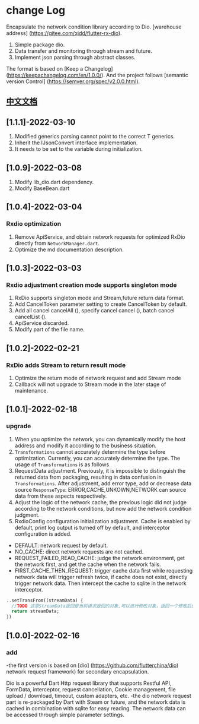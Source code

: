 # change Log

Encapsulate the network condition library according to Dio. [warehouse address] (<https://gitee.com/xjdd/flutter-rx-dio>).

1. Simple package dio.
2. Data transfer and monitoring through stream and future.
3. Implement json parsing through abstract classes.

The format is based on [Keep a Changelog] (<https://keepachangelog.com/en/1.0.0/>).
And the project follows [semantic version Control] (<https://semver.org/spec/v2.0.0.html>).

## [中文文档](/CHANGELOG_cn.md)

## [1.1.1]-2022-03-10

1. Modified generics parsing cannot point to the correct T generics.
2. Inherit the IJsonConvert interface implementation.
3. It needs to be set to the variable during initialization.

## [1.0.9]-2022-03-08

1. Modify lib_dio.dart dependency.
2. Modify BaseBean.dart

## [1.0.4]-2022-03-04

### Rxdio optimization

1. Remove ApiService, and obtain network requests for optimized RxDio directly from `NetworkManager.dart`.
2. Optimize the md documentation description.

## [1.0.3]-2022-03-03

### Rxdio adjustment creation mode supports singleton mode

 1. RxDio supports singleton mode and Stream,future return data format.
 2. Add CancelToken parameter setting to create CancelToken by default.
 3. Add all cancel cancelAll (), specify cancel cancel (), batch cancel cancelList ().
 4. ApiService discarded.
 5. Modify part of the file name.

## [1.0.2]-2022-02-21

### RxDio adds Stream to return result mode

 1. Optimize the return mode of network request and add Stream mode
 2. Callback will not upgrade to Stream mode in the later stage of maintenance.

## [1.0.1]-2022-02-18

### upgrade

 1. When you optimize the network, you can dynamically modify the host address and modify it according to the business situation.
 2. `Transformations` cannot accurately determine the type before optimization. Currently, you can accurately determine the type. The usage of `Transformations` is as follows
 3. RequestData adjustment. Previously, it is impossible to distinguish the returned data from packaging, resulting in data confusion in `Transformations`. After adjustment, add error type, add or decrease data source `ResponseType`: ERROR,CACHE,UNKOWN,NETWORK can source data from these aspects respectively.
 4. Adjust the logic of the network cache, the previous logic did not judge according to the network conditions, but now add the network condition judgment.
 5. RxdioConfig configuration initialization adjustment. Cache is enabled by default, print log output is turned off by default, and interceptor configuration is added.

- DEFAULT: network request by default.
- NO_CACHE: direct network requests are not cached.
- REQUEST_FAILED_READ_CACHE: judge the network environment, get the network first, and get the cache when the network fails.
- FIRST_CACHE_THEN_REQUEST: trigger cache data first while requesting network data will trigger refresh twice, if cache does not exist, directly trigger network data. Then intercept the cache to sqlite in the network interceptor.

```dart
..setTransFrom((streamData) {
  //TODO 这里StreamData返回是当前请求返回的对象,可以进行修改对象，返回一个修改后的对象
  return streamData;
})
```

## [1.0.0]-2022-02-16

### add

-the first version is based on [dio] (<https://github.com/flutterchina/dio>) network request framework) for secondary encapsulation.

Dio is a powerful Dart Http request library that supports Restful API, FormData, interceptor, request cancellation, Cookie management, file upload / download, timeout, custom adapters, etc.
-the dio network request part is re-packaged by Dart with Steam or future, and the network data is cached in combination with sqlite for easy reading. The network data can be accessed through simple parameter settings.
